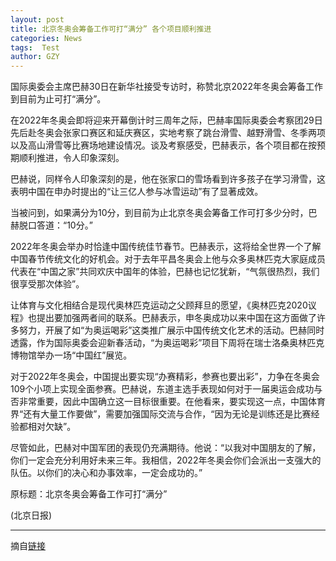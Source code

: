 ```yaml
---
layout: post
title: 北京冬奥会筹备工作可打“满分” 各个项目顺利推进
categories: News
tags:  Test
author: GZY
---
```


国际奥委会主席巴赫30日在新华社接受专访时，称赞北京2022年冬奥会筹备工作到目前为止可打“满分”。

在2022年冬奥会即将迎来开幕倒计时三周年之际，巴赫率国际奥委会考察团29日先后赴冬奥会张家口赛区和延庆赛区，实地考察了跳台滑雪、越野滑雪、冬季两项以及高山滑雪等比赛场地建设情况。谈及考察感受，巴赫表示，各个项目都在按预期顺利推进，令人印象深刻。

巴赫说，同样令人印象深刻的是，他在张家口的雪场看到许多孩子在学习滑雪，这表明中国在申办时提出的“让三亿人参与冰雪运动”有了显著成效。

当被问到，如果满分为10分，到目前为止北京冬奥会筹备工作可打多少分时，巴赫脱口答道：“10分。”

2022年冬奥会举办时恰逢中国传统佳节春节。巴赫表示，这将给全世界一个了解中国春节传统文化的好机会。对于去年平昌冬奥会上他与众多奥林匹克大家庭成员代表在“中国之家”共同欢庆中国年的体验，巴赫也记忆犹新，“气氛很热烈，我们很享受那次体验”。

让体育与文化相结合是现代奥林匹克运动之父顾拜旦的愿望，《奥林匹克2020议程》也提出要加强两者间的联系。巴赫表示，申冬奥成功以来中国在这方面做了许多努力，开展了如“为奥运喝彩”这类推广展示中国传统文化艺术的活动。巴赫同时透露，作为国际奥委会迎新春活动，“为奥运喝彩”项目下周将在瑞士洛桑奥林匹克博物馆举办一场“中国红”展览。

对于2022年冬奥会，中国提出要实现“办赛精彩，参赛也要出彩”，力争在冬奥会109个小项上实现全面参赛。巴赫说，东道主选手表现如何对于一届奥运会成功与否非常重要，因此中国确立这一目标很重要。在他看来，要实现这一点，中国体育界“还有大量工作要做”，需要加强国际交流与合作，“因为无论是训练还是比赛经验都相对欠缺”。

尽管如此，巴赫对中国军团的表现仍充满期待。他说：“以我对中国朋友的了解，你们一定会充分利用好未来三年。我相信，2022年冬奥会你们会派出一支强大的队伍。以你们的决心和办事效率，一定会成功的。”

原标题：北京冬奥会筹备工作可打“满分”

(北京日报)

*****

摘自[链接](http://bj.jjj.qq.com/a/20190131/003012.htm)